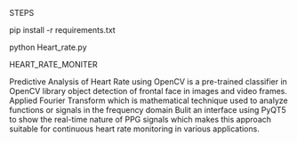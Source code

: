 STEPS

pip install -r requirements.txt

python Heart_rate.py

HEART_RATE_MONITER

Predictive Analysis of Heart Rate using OpenCV is a pre-trained classifier in OpenCV library object detection of frontal face in
images and video frames. Applied Fourier Transform which is mathematical technique used to analyze functions or signals in
the frequency domain Bulit an interface using PyQT5 to show the real-time nature of PPG signals which makes this approach
suitable for continuous heart rate monitoring in various applications.
